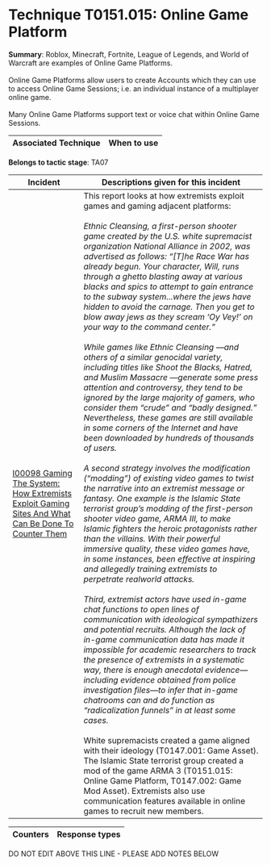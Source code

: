 # Technique T0151.015: Online Game Platform

**Summary**: Roblox, Minecraft, Fortnite, League of Legends, and World of Warcraft are examples of Online Game Platforms.<br><br>Online Game Platforms allow users to create Accounts which they can use to access Online Game Sessions; i.e. an individual instance of a multiplayer online game.<br><br>Many Online Game Platforms support text or voice chat within Online Game Sessions.


| Associated Technique | When to use |
| --------- | ------------------------- |


**Belongs to tactic stage**: TA07


| Incident | Descriptions given for this incident |
| -------- | -------------------- |
| [I00098 Gaming The System: How Extremists Exploit Gaming Sites And What Can Be Done To Counter Them](../../generated_pages/incidents/I00098.md) | This report looks at how extremists exploit games and gaming adjacent platforms:<br><br><i>Ethnic Cleansing, a first-person shooter game created by the U.S. white supremacist organization National Alliance in 2002, was advertised as follows: “[T]he Race War has already begun. Your character, Will, runs through a ghetto blasting away at various blacks and spics to attempt to gain entrance to the subway system...where the jews have hidden to avoid the carnage. Then you get to blow away jews as they scream ‘Oy Vey!’ on your way to the command center.”<br><br>While games like Ethnic Cleansing —and others of a similar genocidal variety, including titles like Shoot the Blacks, Hatred, and Muslim Massacre —generate some press attention and controversy, they tend to be ignored by the large majority of gamers, who consider them “crude” and “badly designed.” Nevertheless, these games are still available in some corners of the Internet and have been downloaded by hundreds of thousands of users. <br><br>A second strategy involves the modification (“modding”) of existing video games to twist the narrative into an extremist message or fantasy. One example is the Islamic State terrorist group’s modding of the first-person shooter video game, ARMA III, to make Islamic fighters the heroic protagonists rather than the villains. With their powerful immersive quality, these video games have, in some instances, been effective at inspiring and allegedly training extremists to perpetrate realworld attacks.<br><br>Third, extremist actors have used in-game chat functions to open lines of communication with ideological sympathizers and potential recruits. Although the lack of in-game communication data has made it impossible for academic researchers to track the presence of extremists in a systematic way, there is enough anecdotal evidence—including evidence obtained from police investigation files—to infer that in-game chatrooms can and do function as “radicalization funnels” in at least some cases.</i><br><br>White supremacists created a game aligned with their ideology (T0147.001: Game Asset). The Islamic State terrorist group created a mod of the game ARMA 3 (T0151.015: Online Game Platform, T0147.002: Game Mod Asset). Extremists also use communication features available in online games to recruit new members. |



| Counters | Response types |
| -------- | -------------- |


DO NOT EDIT ABOVE THIS LINE - PLEASE ADD NOTES BELOW